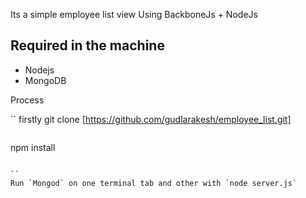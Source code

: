 Its a simple employee list view Using BackboneJs + NodeJs

## Required in the machine

 * Nodejs
 * MongoDB

Process

``
firstly git clone [https://github.com/gudlarakesh/employee_list.git]

```

```
npm install

```

``
Run `Mongod` on one terminal tab and other with `node server.js`

```
